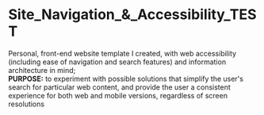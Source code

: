 # Site_Navigation_&_Accessibility_TEST
Personal, front-end website template I created, with web accessibility (including ease of navigation and search features) and information architecture in mind;<br><b>PURPOSE:</b> to experiment with possible solutions that simplify the user's search for particular web content, and provide the user a consistent experience for both web and mobile versions, regardless of screen resolutions
